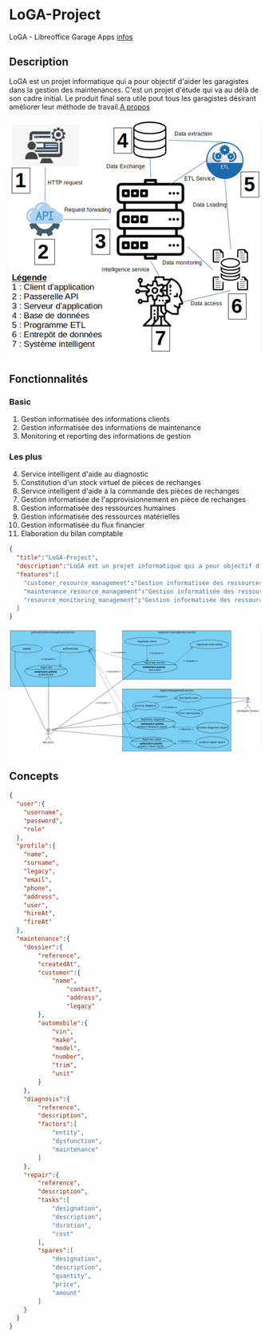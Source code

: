 # LoGA-Project
LoGA - Libreoffice Garage Apps [infos](https://github.com/rocdane/loga-project)

## Description
LoGA est un projet informatique qui a pour objectif d'aider les garagistes dans la gestion des maintenances. C'est un projet d'étude qui va au délà de son cadre initial. Le produit final sera utile pout tous les garagistes désirant améliorer leur méthode de travail.[A propos](https://github.com/rocdane/loga-project)

![SOLUTION](media/solution.png)

## Fonctionnalités
### Basic
1. Gestion informatisée des informations clients
2. Gestion informatisée des informations de maintenance
3. Monitoring et reporting des informations de gestion

### Les plus
4. Service intelligent d'aide au diagnostic
5. Constitution d'un stock virtuel de pièces de rechanges
6. Service intelligent d'aide à la commande des pièces de rechanges
7. Gestion informatisée de l'approvisionnement en pièce de rechanges
8. Gestion informatisée des ressources humaines
9. Gestion informatisée des ressources matérielles
10. Gestion informatisée du flux financier
11. Elaboration du bilan comptable

```json
{
  "title":"LoGA-Project",
  "description":"LoGA est un projet informatique qui a pour objectif d'aider les garagistes dans la gestion des maintenances",
  "features":[
    "customer_resource_management":"Gestion informatisée des ressources clients",
    "maintenance_resource_management":"Gestion informatisée des ressources maintenances",
    "resource_monitoring_management":"Gestion informatisée des ressources statistiques"
  ]
}
```
![USE_CASE](media/usecase_diagram.png)
## Concepts

```json
{
  "user":{
  	"username",
  	"password",
  	"role"
  },
  "profile":{
  	"name",
  	"surname",
  	"legacy",
	"email",
	"phone",
	"address",
	"user",
	"hireAt",
	"fireAt"
  },
  "maintenance":{
  	"dossier":{
	  	"reference",
	  	"createdAt",
	  	"customer":{
	   		"name",
	    		"contact",
	    		"address",
	    		"legacy"
	  	},
	  	"automobile":{
		  	"vin",
		  	"make",
		  	"model",
		  	"number",
		  	"trim",
		  	"unit"
	  	}
  	},
  	"diagnosis":{
	  	"reference",
	  	"description",
	  	"factors":[
	  		"entity",
	  		"dysfunction",
	  		"maintenance"
	  	]
	},
  	"repair":{
	  	"reference",
	  	"description",
	  	"tasks":[
	  		"designation",
	  		"description",
	  		"duration",
	  		"cost"
	  	],
	  	"spares":[
	  		"designation",
	  		"description",
	  		"quantity",
	  		"price",
	  		"amount"
	  	]
	}
  }
}
```
